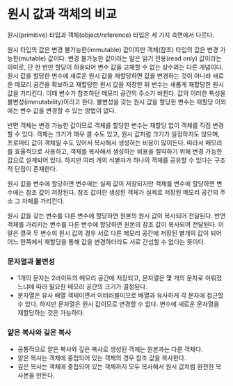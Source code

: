 # 원시 값과 객체의 비교

원시(primitive) 타입과 객체(object/reference) 타입은 세 가지 측면에서 다르다.

원시 타입의 값은 변경 불가능한(immutable) 값이지만 객체(참조) 타입의 값은 변경 가능한(mutable) 값이다.
변경 불가능한 값이라는 말은 읽기 전용(read only) 값이라는 의미로, 단 한 번만 할당이 허용되어 변수 값을 교체할 수 없는 상수와는 다른 개념이다.
원시 값을 할당한 변수에 새로운 원시 값을 재할당하면 값을 변경하는 것이 아니라 새로운 메모리 공간을 확보하고 재할당한 원시 값을 저장한 뒤 변수는 새롭게 재할당한 원시 값을 가리킨다.
이때 변수가 참조하던 메모리 공간의 주소가 바뀐다.
값의 이러한 특성을 불변성(immutability)이라고 한다.
불변성을 갖는 원시 값을 할당한 변수는 재할당 이외에는 변수 값을 변경할 수 있는 방법이 없다.

반면 객체는 변경 가능한 값이므로 객체를 할당한 변수는 재할당 없이 객체를 직접 변경할 수 있다.
객체는 크기가 매우 클 수도 있고, 원시 값처럼 크기가 일정하지도 않으며, 프로퍼티 값이 객체일 수도 있어서 복사해서 생성하는 비용이 많이든다.
따라서 메모리를 효율적으로 사용하고, 객체를 복사해서 생성하는 비용을 절약하기 위해 변경 가능한 값으로 설계되어 있다.
하지만 여러 개의 식별자가 하나의 객체를 공유할 수 있다는 구조적 단점이 존재한다.

원시 값을 변수에 할당하면 변수에는 실제 값이 저장되지만 객체를 변수에 할당하면 변수에는 참조 값이 저장된다.
참조 값이란 생성된 객체가 실제로 저장된 메모리 공간의 주소 그 자체를 가리킨다.

원시 값을 갖는 변수를 다른 변수에 할당하면 원본의 원시 값이 복사되어 전달된다. 반면 객체를 가리키는 변수를 다른 변수에 할당하면 원본의 참조 값이 복사되어 전달된다.
이 말은 결국 두 변수의 원시 값의 경우 서로 다른 메모리 공간에 저장된 별개의 값이 되어 어느 한쪽에서 재할당을 통해 값을 변경하더라도 서로 간섭할 수 없다는 뜻이다.

### 문자열과 불변성

- 1개의 문자는 2바이트의 메모리 공간에 저장되고, 문자열은 몇 개의 문자로 이뤄졌느냐에 따라 필요한 메모리 공간의 크기가 결정된다.
- 문자열은 유사 배열 객체이면서 이터러블이므로 배열과 유사하게 각 문자에 접근할 수 있다. 하지만 문자열은 원시 값이므로 변경할 수 없다. 변수에 새로운 문자열을 재할당하는 것은 가능하다.

### 얕은 복사와 깊은 복사

- 공통적으로 얕은 복사와 깊은 복사로 생성된 객체는 원본과는 다른 객체다.
- 얕은 복사는 객체에 중첩되어 있는 객체의 경우 참조 값을 복사한다.
- 깊은 복사는 객체에 중첩되어 있는 객체까지 모두 복사해서 원시 값처럼 완전한 복사본을 만든다.
